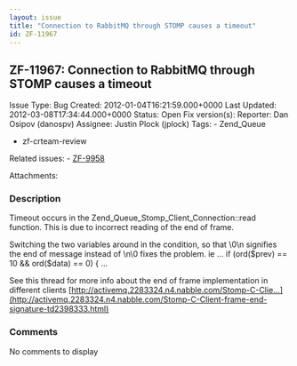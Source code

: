 ```yaml
---
layout: issue
title: "Connection to RabbitMQ through STOMP causes a timeout"
id: ZF-11967
---
```


ZF-11967: Connection to RabbitMQ through STOMP causes a timeout
---------------------------------------------------------------

 Issue Type: Bug Created: 2012-01-04T16:21:59.000+0000 Last Updated: 2012-03-08T17:34:44.000+0000 Status: Open Fix version(s): 
 Reporter:  Dan Osipov (danospv)  Assignee:  Justin Plock (jplock)  Tags: - Zend\_Queue
- zf-crteam-review
 
 Related issues: - [ZF-9958](/issues/browse/ZF-9958)
 
 Attachments: 
### Description

Timeout occurs in the Zend\_Queue\_Stomp\_Client\_Connection::read function. This is due to incorrect reading of the end of frame.

Switching the two variables around in the condition, so that \\0\\n signifies the end of message instead of \\n\\0 fixes the problem. ie ... if (ord($prev) == 10 && ord($data) == 0) { ...

See this thread for more info about the end of frame implementation in different clients [http://activemq.2283324.n4.nabble.com/Stomp-C-Clie…](http://activemq.2283324.n4.nabble.com/Stomp-C-Client-frame-end-signature-td2398333.html)

 

 

### Comments

No comments to display